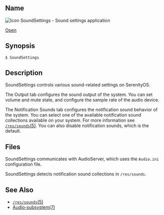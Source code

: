 ## Name

![Icon](/res/icons/16x16/audio-volume-high.png) SoundSettings - Sound settings application

[Open](file:///bin/SoundSettings)

## Synopsis

```**sh
$ SoundSettings
```

## Description

SoundSettings controls various sound-related settings on SerenityOS.

The Output tab configures the sound output of the system. You can set volume and mute state, and configure the sample rate of the audio device.

The Notification Sounds tab configures the notification sound behavior of the system. You can select one of the available notification sound collections available on your system. For more information see [`/res/sounds`(5)](help://man/5/sounds). You can also disable notification sounds, which is the default.

## Files

SoundSettings communicates with AudioServer, which uses the `Audio.ini` configuration file.

SoundSettings detects notification sound collections in `/res/sounds`.

## See Also

- [`/res/sounds`(5)](help://man/5/sounds)
- [Audio-subsystem(7)](help://man/7/Audio-subsystem)
